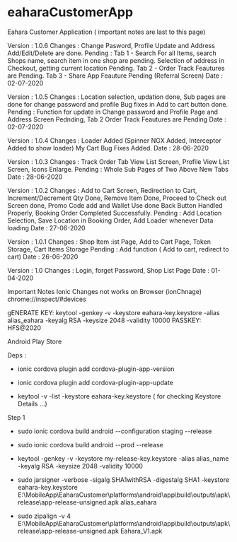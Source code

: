 # eaharaCustomerApp
Eahara Customer Application
( important notes are last to this page)



Version : 1.0.6
Changes : Change Pasword, Profile Update and Address Add/Edit/Delete are done.
Pending : Tab 1 - Search For all Items, search Shops name, search item in one shop are pending.
                  Selection of address in Checkout, getting current location Pending.
          Tab 2 - Order Track Feautures are Pending.
          Tab 3 - Share App Feauture Pending (Referral Screen)
Date    : 02-07-2020

Version : 1.0.5
Changes : Location selection, updation done, Sub pages are done for change password and profile
          Bug fixes in Add to cart button done.
Pending : Function for update in Change password and Profile Page and Address Screen Pednding,
          Tab 2 Order Track Feautures are Pending
Date    : 02-07-2020

Version : 1.0.4
Changes : Loader Added (Spinner NGX Added, Interceptor Added to show loader) My Cart Bug Fixes Added.
Date    : 28-06-2020

Version : 1.0.3
Changes : Track Order Tab View List Screen, Profile View List Screen, Icons Enlarge.
Pending : Whole Sub Pages of Two Above New Tabs
Date    : 28-06-2020

Version : 1.0.2
Changes : Add to Cart Screen, Redirection to Cart, Increment/Decrement Qty Done, 
          Remove Item Done, Proceed to Check out Screen done, Promo Code add and Wallet Use done
          Back Button Handled Properly, Booking Order Completed Successfully.
Pending : Add Location Selection, Save Location in Booking Order, Add Loader whenever Data loading
Date    : 27-06-2020

Version : 1.0.1
Changes : Shop Item :ist Page, Add to Cart Page, Token Storage, Cart Items Storage
Pending : Add function ( Add to cart, redirect to cart)
Date    : 26-06-2020

Version : 1.0
Changes : Login, forget Password, Shop List Page
Date    : 01-04-2020







Important Notes
Ionic Changes not works on Browser (ionChnage)
chrome://inspect/#devices

gENERATE KEY: keytool -genkey -v -keystore eahara-key.keystore -alias alias_eahara -keyalg RSA -keysize 2048 -validity 10000
PASSKEY: HFS@2020

Android Play Store

Deps :
- ionic cordova plugin add cordova-plugin-app-version
- ionic cordova plugin add cordova-plugin-app-update

- keytool -v -list -keystore eahara-key.keystore  ( for checking Keystore Details ...)

Step 1
- sudo ionic cordova build android --configuration staging --release

- sudo ionic cordova build android --prod --release
- keytool -genkey -v -keystore my-release-key.keystore -alias alias_name -keyalg RSA -keysize 2048 -validity 10000

- sudo jarsigner -verbose -sigalg SHA1withRSA -digestalg SHA1 -keystore eahara-key.keystore E:\MobileApp\EaharaCustomer\platforms\android\app\build\outputs\apk\release\app-release-unsigned.apk alias_eahara

- sudo zipalign -v 4 E:\MobileApp\EaharaCustomer\platforms\android\app\build\outputs\apk\release\app-release-unsigned.apk  Eahara_V1.apk
